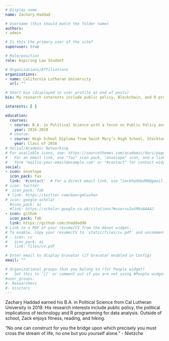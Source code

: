 ```yaml
---
# Display name
name: Zachary Haddad

# Username (this should match the folder name)
authors:
- admin

# Is this the primary user of the site?
superuser: true

# Role/position
role: Aspiring Law Student

# Organizations/Affiliations
organizations:
- name: California Lutheran University
  url: ""

# Short bio (displayed in user profile at end of posts)
bio: My research interests include public policy, Blockchain, and R programming!

interests: [ ] 

education:
  courses:
  - course: B.A. in Political Science with a focus on Public Policy and International Relations
    year: 2016-2019
  # course: 
  - course: High School Diploma from Saint Mary’s High School, Stockton, CA
    year: Class of 2016
# Social/Academic Networking
# For available icons, see: https://sourcethemes.com/academic/docs/page-builder/#icons
#   For an email link, use "fas" icon pack, "envelope" icon, and a link in the
#   form "mailto:your-email@example.com" or "#contact" for contact widget.
social:
- icon: envelope
  icon_pack: fas
  link: '#contact'  # For a direct email link, use “zackhaddad98@gmail.com”.
# icon: twitter
#  icon_pack: fab
 # link: https://twitter.com/GeorgeCushen
# icon: google-scholar
  #icon_pack: ai
  #link: https://scholar.google.co.uk/citations?#user=sIwtMXoAAAAJ
- icon: github
  icon_pack: fab
  link: https://github.com/zhaddad98
# Link to a PDF of your resume/CV from the About widget.
# To enable, copy your resume/CV to `static/files/cv.pdf` and uncomment the lines below.
# - icon: cv
#   icon_pack: ai
#   link: files/cv.pdf

# Enter email to display Gravatar (if Gravatar enabled in Config)
email: ""

# Organizational groups that you belong to (for People widget)
#   Set this to `[]` or comment out if you are not using #People widget.
#user_groups:
#- Researchers
#- Visitors
---
```


Zachary Haddad earned his B.A. in Political Science from Cal Lutheran University in 2019. His research interests include public policy, the political implications of technology and R programming for data analysis. Outside of school, Zack enjoys fitness, reading, and hiking.

“No one can construct for you the bridge upon which precisely you must cross the stream of life, no one but you yourself alone.” - Nietzche
